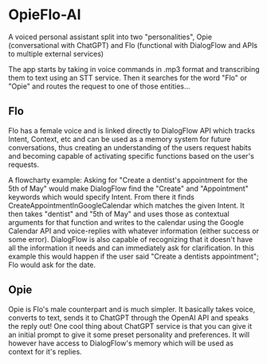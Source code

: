 # OpieFlo-AI
A voiced personal assistant split into two "personalities", Opie (conversational with ChatGPT) and Flo (functional with DialogFlow and APIs to multiple external services)

The app starts by taking in voice commands in .mp3 format and transcribing them to text using an STT service.
Then it searches for the word "Flo" or "Opie" and routes the request to one of those entities...

## Flo
Flo has a female voice and is linked directly to DialogFlow API which tracks Intent, Context, etc and can be used as a memory system for future conversations, thus creating an understanding of the users request habits and becoming capable of activating specific functions based on the user's requests. 

A flowcharty example:
Asking for "Create a dentist's appointment for the 5th of May" would make DialogFlow find the "Create" and "Appointment" keywords which would specify Intent. From there it finds CreateAppointmentInGoogleCalendar which matches the given Intent. It then takes "dentist" and "5th of May" and uses those as contextual arguments for that function and writes to the calendar using the Google Calendar API and voice-replies with whatever information (either success or some error).
DialogFlow is also capable of recognizing that it doesn't have all the information it needs and can immediately ask for clarification. In this example this would happen if the user said "Create a dentists appointment"; Flo would ask for the date.


## Opie
Opie is Flo's male counterpart and is much simpler. It basically takes voice, converts to text, sends it to ChatGPT through the OpenAI API and speaks the reply out! One cool thing about ChatGPT service is that you can give it an initial prompt to give it some preset personality and preferences. It will however have access to DialogFlow's memory which will be used as context for it's replies.
